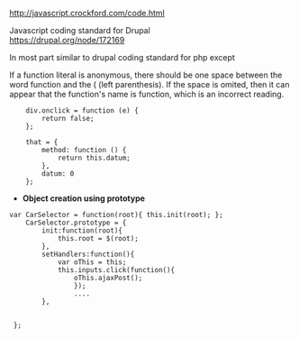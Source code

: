 http://javascript.crockford.com/code.html

Javascript coding standard for Drupal   
https://drupal.org/node/172169

In most part similar to drupal coding standard for php except

If a function literal is anonymous, there should be one space between the word function and the ( (left parenthesis). If the space is omited, then it can appear that the function's name is function, which is an incorrect reading.

````
    div.onclick = function (e) {
        return false;
    };

    that = {
        method: function () {
            return this.datum;
        },
        datum: 0
    };
````

* **Object creation using prototype**
````
var CarSelector = function(root){ this.init(root); };
	CarSelector.prototype = {
		init:function(root){
			this.root = $(root);
        },
        setHandlers:function(){
			var oThis = this;
			this.inputs.click(function(){
				oThis.ajaxPost();
		        });
                ....
        },


 };
````

